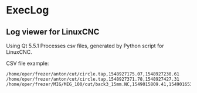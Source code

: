 # ExecLog
## Log viewer for LinuxCNC
Using Qt 5.5.1
Processes csv files, generated by Python script for LinuxCNC.

CSV file example:
```
/home/oper/frezer/anton/cut/circle.tap,1548927175.07,1548927230.61
/home/oper/frezer/anton/cut/circle.tap,1548927371.78,1548927427.31
/home/oper/frezer/MIG/MIG_100/cut/back3_15mm.NC,1549015809.41,1549016531.25
```
